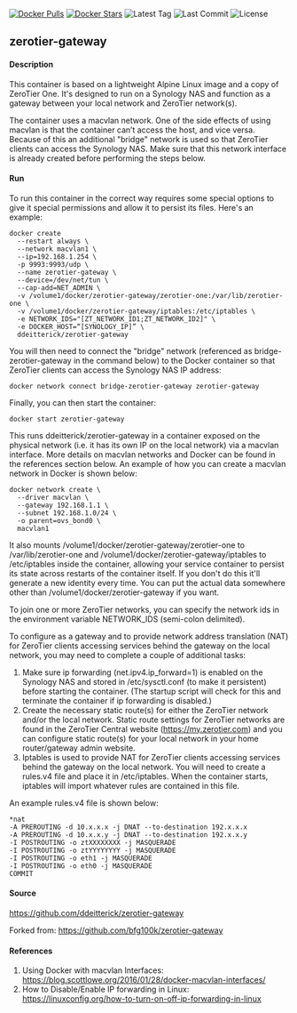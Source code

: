 [![Docker Pulls](https://flat.badgen.net/docker/pulls/ddeitterick/zerotier-gateway)](https://hub.docker.com/r/ddeitterick/zerotier-gateway)
[![Docker Stars](https://flat.badgen.net/docker/stars/ddeitterick/zerotier-gateway)](https://hub.docker.com/r/ddeitterick/zerotier-gateway)
![Latest Tag](https://flat.badgen.net/github/tag/ddeitterick/zerotier-gateway)
![Last Commit](https://flat.badgen.net/github/last-commit/ddeitterick/zerotier-gateway)
![License](https://flat.badgen.net/github/license/ddeitterick/zerotier-gateway)

## zerotier-gateway

#### Description

This container is based on a lightweight Alpine Linux image and a copy of ZeroTier One. It's designed to run on a Synology NAS and function as a gateway between your local network and ZeroTier network(s).

The container uses a macvlan network. One of the side effects of using macvlan is that the container can’t access the host, and vice versa. Because of this an additional "bridge" network is used so that ZeroTier clients can access the Synology NAS. Make sure that this network interface is already created before performing the steps below.

#### Run

To run this container in the correct way requires some special options to give it special permissions and allow it to persist its files. Here's an example:

    docker create 
      --restart always \
      --network macvlan1 \
      --ip=192.168.1.254 \
      -p 9993:9993/udp \
      --name zerotier-gateway \
      --device=/dev/net/tun \
      --cap-add=NET_ADMIN \
      -v /volume1/docker/zerotier-gateway/zerotier-one:/var/lib/zerotier-one \
      -v /volume1/docker/zerotier-gateway/iptables:/etc/iptables \
      -e NETWORK_IDS="[ZT_NETWORK_ID1;ZT_NETWORK_ID2]" \
      -e DOCKER_HOST=“[SYNOLOGY_IP]” \
      ddeitterick/zerotier-gateway

You will then need to connect the "bridge" network (referenced as bridge-zerotier-gateway in the command below) to the Docker container so that ZeroTier clients can access the Synology NAS IP address:

    docker network connect bridge-zerotier-gateway zerotier-gateway

Finally, you can then start the container:

    docker start zerotier-gateway

This runs ddeitterick/zerotier-gateway in a container exposed on the physical network (i.e. it has its own IP on the local network) via a macvlan interface. More details on macvlan networks and Docker can be found in the references section below. An example of how you can create a macvlan network in Docker is shown below:

    docker network create \
      --driver macvlan \
      --gateway 192.168.1.1 \
      --subnet 192.168.1.0/24 \
      -o parent=ovs_bond0 \
      macvlan1

It also mounts /volume1/docker/zerotier-gateway/zerotier-one to /var/lib/zerotier-one and /volume1/docker/zerotier-gateway/iptables to /etc/iptables inside the container, allowing your service container to persist its state across restarts of the container itself. If you don't do this it'll generate a new identity every time. You can put the actual data somewhere other than /volume1/docker/zerotier-gateway if you want.

To join one or more ZeroTier networks, you can specify the network ids in the environment variable NETWORK_IDS (semi-colon delimited).

To configure as a gateway and to provide network address translation (NAT) for ZeroTier clients accessing services behind the gateway on the local network, you may need to complete a couple of additional tasks:

1) Make sure ip forwarding (net.ipv4.ip_forward=1) is enabled on the Synology NAS and stored in /etc/sysctl.conf (to make it persistent) before starting the container. (The startup script will check for this and terminate the container if ip forwarding is disabled.)
2) Create the necessary static route(s) for either the ZeroTier network and/or the local network. Static route settings for ZeroTier networks are found in the ZeroTier Central website (https://my.zerotier.com) and you can configure static route(s) for your local network in your home router/gateway admin website.
3) Iptables is used to provide NAT for ZeroTier clients accessing services behind the gateway on the local network. You will need to create a rules.v4 file and place it in /etc/iptables. When the container starts, iptables will import whatever rules are contained in this file.

An example rules.v4 file is shown below:

    *nat
    -A PREROUTING -d 10.x.x.x -j DNAT --to-destination 192.x.x.x
    -A PREROUTING -d 10.x.x.y -j DNAT --to-destination 192.x.x.y
    -I POSTROUTING -o ztXXXXXXXX -j MASQUERADE
    -I POSTROUTING -o ztYYYYYYYY -j MASQUERADE
    -I POSTROUTING -o eth1 -j MASQUERADE
    -I POSTROUTING -o eth0 -j MASQUERADE
    COMMIT

#### Source
https://github.com/ddeitterick/zerotier-gateway

Forked from:
https://github.com/bfg100k/zerotier-gateway

#### References
1) Using Docker with macvlan Interfaces: https://blog.scottlowe.org/2016/01/28/docker-macvlan-interfaces/
2) How to Disable/Enable IP forwarding in Linux: https://linuxconfig.org/how-to-turn-on-off-ip-forwarding-in-linux
